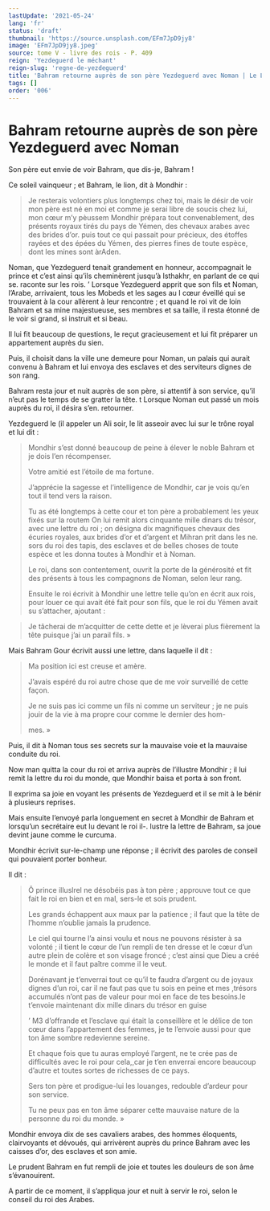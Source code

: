 ```yaml
---
lastUpdate: '2021-05-24'
lang: 'fr'
status: 'draft'
thumbnail: 'https://source.unsplash.com/EFm7JpD9jy8'
image: 'EFm7JpD9jy8.jpeg'
source: tome V - livre des rois - P. 409
reign: 'Yezdeguerd le méchant'
reign-slug: 'regne-de-yezdeguerd'
title: 'Bahram retourne auprès de son père Yezdeguerd avec Noman | Le Livre des Rois | Shâhnâmeh'
tags: []
order: '006'
---
```


<!-- LTeX: language=fr -->

# Bahram retourne auprès de son père Yezdeguerd avec Noman

Son père eut envie de voir Bahram, que dis-je, Bahram !

Ce soleil vainqueur ; et Bahram, le lion, dit à Mondhir :

> Je resterais volontiers plus longtemps chez toi, mais le désir de voir mon père est né en moi et comme je serai libre de soucis chez lui, mon cœur m’y pèussem Mondhir prépara tout convenablement, des présents royaux tirés du pays de Yémen, des chevaux arabes avec des brides d’or. puis tout ce qui passait pour précieux, des étoffes rayées et des épées du Yémen, des pierres fines de toute espèce, dont les mines sont àrAden.

Noman, que Yezdeguerd tenait grandement en honneur, accompagnait le prince et c’est ainsi qu’ils cheminèrent jusqu’à Isthakhr, en parlant de ce qui se. raconte sur les rois. ’
Lorsque Yezdeguerd apprit que son fils et Noman, l’Arabe, arrivaient, tous les Mobeds et les sages au I cœur éveillé qui se trouvaient à la cour allèrent à leur rencontre ; et quand le roi vit de loin Bahram et sa mine majestueuse, ses membres et sa taille, il resta étonné de le voir si grand, si instruit et si beau.

Il lui fit beaucoup de questions, le reçut gracieusement et lui fit préparer un appartement auprès du sien.

Puis, il choisit dans la ville une demeure pour Noman, un palais qui aurait convenu à Bahram et lui envoya des esclaves et des serviteurs dignes de son rang.

Bahram resta jour et nuit auprès de son père, si attentif à son service, qu’il n’eut pas le temps de se gratter la tête. t Lorsque Noman eut passé un mois auprès du roi, il désira s’en. retourner.

Yezdeguerd le (il appeler un Ali soir, le lit asseoir avec lui sur le trône royal et lui dit :

> Mondhir s’est donné beaucoup de peine à élever le noble Bahram et je dois l’en récompenser.
>
> Votre amitié est l’étoile de ma fortune.
>
> J’apprécie la sagesse et l’intelligence de Mondhir, car je vois qu’en tout il tend vers la raison.
>
> Tu as été longtemps à cette cour et ton père a probablement les yeux fixés sur la routem On lui remit alors cinquante mille dinars du trésor, avec une lettre du roi ; on désigna dix magnifiques chevaux des écuries royales, aux brides d’or et d’argent et Mihran prit dans les ne. sors du roi des tapis, des esclaves et de belles choses de toute espèce et les donna toutes à Mondhir et à Noman.
>
> Le roi, dans son contentement, ouvrit la porte de la générosité et fit des présents à tous les compagnons de Noman, selon leur rang.
>
> Ensuite le roi écrivit à Mondhir une lettre telle qu’on en écrit aux rois, pour louer ce qui avait été fait pour son fils, que le roi du Yémen avait su s’attacher, ajoutant :

> Je tâcherai de m’acquitter de cette dette et je lèverai plus fièrement la tête puisque j’ai un parail fils. »

Mais Bahram Gour écrivit aussi une lettre, dans laquelle il dit :

> Ma position ici est creuse et amère.
>
> J’avais espéré du roi autre chose que de me voir surveillé de cette façon.
>
> Je ne suis pas ici comme un fils ni comme un serviteur ; je ne puis jouir de la vie à ma propre cour comme le dernier des hom-
>
> mes. »

Puis, il dit à Noman tous ses secrets sur la mauvaise voie et la mauvaise conduite du roi.

Now man quitta la cour du roi et arriva auprès de l’illustre Mondhir ; il lui remit la lettre du roi du monde, que Mondhir baisa et porta à son front.

Il exprima sa joie en voyant les présents de Yezdeguerd et il se mit à le bénir à plusieurs reprises.

Mais ensuite l’envoyé parla longuement en secret à Mondhir de Bahram et lorsqu’un secrétaire eut lu devant le roi il-.
lustre la lettre de Bahram, sa joue devint jaune comme le curcuma.

Mondhir écrivit sur-le-champ une réponse ; il écrivit des paroles de conseil qui pouvaient porter bonheur.

Il dit :

> Ô prince illuslrel ne désobéis pas à ton père ; approuve tout ce que fait le roi en bien et en mal, sers-le et sois prudent.
>
> Les grands échappent aux maux par la patience ; il faut que la tête de l’homme n’oublie jamais la prudence.
>
> Le ciel qui tourne l’a ainsi voulu et nous ne pouvons résister à sa volonté ; il tient le cœur de l’un rempli de ten dresse et le cœur d’un autre plein de colère et son visage froncé ; c’est ainsi que Dieu a créé le monde et il faut paître comme il le veut.
>
> Dorénavant je t’enverrai tout ce qu’il te faudra d’argent ou de joyaux dignes d’un roi, car il ne faut pas que tu sois en peine et mes ,trésors accumulés n’ont pas de valeur pour moi en face de tes besoins.le t’envoie maintenant dix mille dinars du trésor en guise
>
> ’ M3 d’offrande et l’esclave qui était la conseillère et le délice de ton cœur dans l’appartement des femmes, je te l’envoie aussi pour que ton âme sombre redevienne sereine.
>
> Et chaque fois que tu auras employé l’argent, ne te crée pas de difficultés avec le roi pour cela,,car je t’en enverrai encore beaucoup d’autre et toutes sortes de richesses de ce pays.
>
> Sers ton père et prodigue-lui les louanges, redouble d’ardeur pour son service.
>
> Tu ne peux pas en ton âme séparer cette mauvaise nature de la personne du roi du monde. »

Mondhir envoya dix de ses cavaliers arabes, des hommes éloquents, clairvoyants et dévoués, qui arrivèrent auprès du prince Bahram avec les caisses d’or, des esclaves et son amie.

Le prudent Bahram en fut rempli de joie et toutes les douleurs de son âme s’évanouirent.

A partir de ce moment, il s’appliqua jour et nuit à servir le roi, selon le conseil du roi des Arabes.
